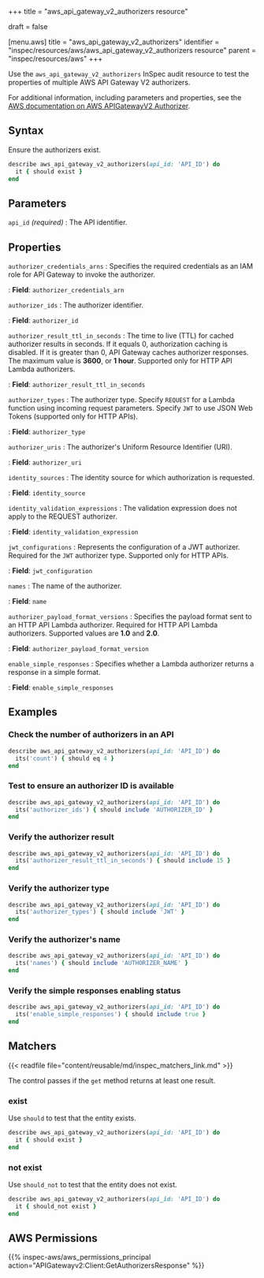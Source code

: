 +++
title = "aws_api_gateway_v2_authorizers resource"

draft = false


[menu.aws]
title = "aws_api_gateway_v2_authorizers"
identifier = "inspec/resources/aws/aws_api_gateway_v2_authorizers resource"
parent = "inspec/resources/aws"
+++

Use the `aws_api_gateway_v2_authorizers` InSpec audit resource to test the properties of multiple AWS API Gateway V2 authorizers.

For additional information, including parameters and properties, see the [AWS documentation on AWS APIGatewayV2 Authorizer](https://docs.aws.amazon.com/AWSCloudFormation/latest/UserGuide/aws-resource-apigatewayv2-authorizer.html).

## Syntax

Ensure the authorizers exist.

```ruby
describe aws_api_gateway_v2_authorizers(api_id: 'API_ID') do
  it { should exist }
end
```

## Parameters

`api_id` _(required)_
: The API identifier.

## Properties

`authorizer_credentials_arns`
: Specifies the required credentials as an IAM role for API Gateway to invoke the authorizer.

: **Field**: `authorizer_credentials_arn`

`authorizer_ids`
: The authorizer identifier.

: **Field**: `authorizer_id`

`authorizer_result_ttl_in_seconds`
: The time to live (TTL) for cached authorizer results in seconds. If it equals 0, authorization caching is disabled. If it is greater than 0, API Gateway caches authorizer responses. The maximum value is **3600**, or **1 hour**. Supported only for HTTP API Lambda authorizers.

: **Field**: `authorizer_result_ttl_in_seconds`

`authorizer_types`
: The authorizer type. Specify `REQUEST` for a Lambda function using incoming request parameters. Specify `JWT` to use JSON Web Tokens (supported only for HTTP APIs).

: **Field**: `authorizer_type`

`authorizer_uris`
: The authorizer's Uniform Resource Identifier (URI).

: **Field**: `authorizer_uri`

`identity_sources`
: The identity source for which authorization is requested.

: **Field**: `identity_source`

`identity_validation_expressions`
: The validation expression does not apply to the REQUEST authorizer.

: **Field**: `identity_validation_expression`

`jwt_configurations`
: Represents the configuration of a JWT authorizer. Required for the `JWT` authorizer type. Supported only for HTTP APIs.

: **Field**: `jwt_configuration`

`names`
: The name of the authorizer.

: **Field**: `name`

`authorizer_payload_format_versions`
: Specifies the payload format sent to an HTTP API Lambda authorizer. Required for HTTP API Lambda authorizers. Supported values are **1.0** and **2.0**.

: **Field**: `authorizer_payload_format_version`

`enable_simple_responses`
: Specifies whether a Lambda authorizer returns a response in a simple format.

: **Field**: `enable_simple_responses`

## Examples

### Check the number of authorizers in an API

```ruby
describe aws_api_gateway_v2_authorizers(api_id: 'API_ID') do
  its('count') { should eq 4 }
end
```

### Test to ensure an authorizer ID is available

```ruby
describe aws_api_gateway_v2_authorizers(api_id: 'API_ID') do
  its('authorizer_ids') { should include 'AUTHORIZER_ID' }
end
```

### Verify the authorizer result

```ruby
describe aws_api_gateway_v2_authorizers(api_id: 'API_ID') do
  its('authorizer_result_ttl_in_seconds') { should include 15 }
end
```

### Verify the authorizer type

```ruby
describe aws_api_gateway_v2_authorizers(api_id: 'API_ID') do
  its('authorizer_types') { should include 'JWT' }
end
```

### Verify the authorizer's name

```ruby
describe aws_api_gateway_v2_authorizers(api_id: 'API_ID') do
  its('names') { should include 'AUTHORIZER_NAME' }
end
```

### Verify the simple responses enabling status

```ruby
describe aws_api_gateway_v2_authorizers(api_id: 'API_ID') do
  its('enable_simple_responses') { should include true }
end
```

## Matchers

{{< readfile file="content/reusable/md/inspec_matchers_link.md" >}}

The control passes if the `get` method returns at least one result.

### exist

Use `should` to test that the entity exists.

```ruby
describe aws_api_gateway_v2_authorizers(api_id: 'API_ID') do
  it { should exist }
end
```

### not exist

Use `should_not` to test that the entity does not exist.

```ruby
describe aws_api_gateway_v2_authorizers(api_id: 'API_ID') do
  it { should_not exist }
end
```

## AWS Permissions

{{% inspec-aws/aws_permissions_principal action="APIGatewayv2:Client:GetAuthorizersResponse" %}}
